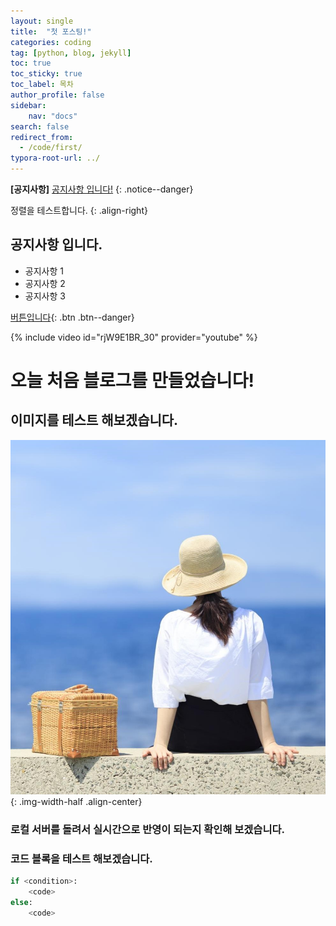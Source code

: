 ```yaml
---
layout: single
title:  "첫 포스팅!"
categories: coding
tag: [python, blog, jekyll]
toc: true
toc_sticky: true
toc_label: 목차
author_profile: false
sidebar:
    nav: "docs"
search: false
redirect_from:
  - /code/first/
typora-root-url: ../
---
```


**[공지사항]** [공지사항 입니다!](https://mmistakes.github.io/minimal-mistakes/docs/quick-start-guide/)
{: .notice--danger}

정렬을 테스트합니다.
{: .align-right}

<div class="notice--success">
    <h2>공지사항 입니다.</h2>
    <ul>
        <li>공지사항 1</li>
        <li>공지사항 2</li>
        <li>공지사항 3</li>
    </ul>
</div>

[버튼입니다](/categories/){: .btn .btn--danger}




{% include video id="rjW9E1BR_30" provider="youtube" %}

# 오늘 처음 블로그를 만들었습니다!

## 이미지를 테스트 해보겠습니다.

![그림1](/images/2024-04-16-first/그림1.jpg){: .img-width-half .align-center}

### 로컬 서버를 돌려서 실시간으로 반영이 되는지 확인해 보겠습니다.

### 코드 블록을 테스트 해보겠습니다.
```python
if <condition>:
    <code>
else:
    <code>
```
